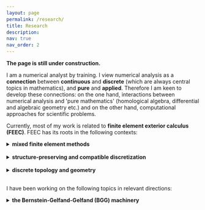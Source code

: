 ```yaml
---
layout: page
permalink: /research/
title: Research
description: 
nav: true
nav_order: 2
---
```


<strong>The page is still under construction.</strong>


I am a numerical analyst by training. I view numerical analysis as a <b>connection</b> between <b>continuous</b> and <b>discrete</b> (which are always central topics in mathematics), and <b>pure</b> and <b>applied</b>. Therefore I am keen to develop these connections: on the one hand, interactions between numerical analysis and 'pure mathematics' (homological algebra, differential and algebraic geometry etc.) and on the other hand, computational approaches for scientific problems. 

Currently, most of my work is related to <b>finite element exterior calculus (FEEC)</b>. FEEC has its roots in the following contexts:

<details>
  <summary> <b>mixed finite element methods</b></summary><br />
  Most real-world problems involve more than one field. For example, Navier-Stokes equations involve velocity and pressure, and magnetohydrodynamics describes the coupling of fluids and magnetic fields. Finite element methods involving more than one field are referred to as <b>mixed methods</b>. 
A major message from the study of mixed methods (see [1] for a comprehensive account of this subject) is that different fields should be discretized differently to get correct solutions and efficient solvers.  The   <b><a href="https://en.wikipedia.org/wiki/Ladyzhenskaya–Babuška–Brezzi_condition">Ladyzhenskaya–Babuška–Brezzi (LBB) condition</a></b>, or the <b>inf-sup condition</b> provides a criterion for the choices of discretization (discrete spaces) for different fields. Roughly speaking, these conditions describe how (linear) differential operators should map one space to another. For example, for incompressible flows, one discretizes the velocity in one finite dimensional space (e.g., a certain finite element space) and the pressure in another. The inf-sup condition requires that divergence is surjective from the velocity space to the pressure space (with an analytic bound). Homological algebra and differential complexes (central subjects in FEEC) encode kernels and images of (linear) differential operators, and, therefore are proper tools. 

<br /><br />

References:
<ol>
  <li>Daniele Boffi, Franco Brezzi, and Michel Fortin. Mixed finite element methods and applications. Vol. 44. Heidelberg: Springer, 2013.</li>
</ol> 

</details>
 
<br />


<details>
  <summary> <b>structure-preserving and compatible discretization</b></summary><br />
  The idea of <b>structure-preserving discretization</b> or <b>compatible discretization</b> is to recognize key (algebraic, geometric, topological and physical) structures of problems (structure-awareness) and preserve them in the design of numerical methods. An eminent example is <b><a href="https://www.damtp.cam.ac.uk/user/na/NA_papers/NA2015_05.pdf">geometric numerical integration</a></b>, which discretizes classical mechanics in the Hamiltonian form and preserves symplectic forms in algorithms. <br />  <br />
  
   Finite element exterior calculus falls in the category of structure-preserving discretization by capturing cohomologies. This ensures correct numerical solutions, efficient solvers, and precise physical invariants. More precisely, cohomologies of discrete spaces should be compatible with the continuous version. In other words, differential structures are preserved. 
</details>


<br />


<details>
  <summary> <b>discrete topology and geometry</b></summary><br />
<b>Homology</b> is a tool for studying the topology of a domain. Roughly speaking, the idea is to look for loops which are not the boundary of any 2D cell, and higher dimensional versions of such objects (for example, on a 2D domain with a hole, one can draw a loop around the hole, which is not the boundary of any 2D patch). <b>Cohomology</b> comes from duality: one associates a number to each cell (lines, faces etc.) and defines the dual of the boundary operator (called coboundary). Functions with vanishing coboundaries which are not coboundary of another function represent cohomology.  <b>De Rham complex</b> provides a computable version of cohomology: integrating k-forms on k-dimensional cells provides such a function, and coboundary operators correspond to exterior derivatives (grad, curl, div and higher dimensional generalizations).

<br /><br />

The de Rham complex is related to PDEs. For example, the Maxwell equation can be formulated using differential forms and de Rham complexes. In finite element exterior calculus, one wants to discretize the de Rham complex, and use the resulting discrete version to compute. Around the 1970s-1980s, Raviart, Thomas, and Nédélec invented several vector-valued finite elements independently. Soon, Bossavit realized that those finite elements have a unified differential form interpretation and correspond to Whitney's definition in his Geometric Integration Theory, referred to as <b>Whitney forms</b>.  

<figure>
  <img src="../assets/img/deRham-3D.pdf" alt="Whitney forms in 3D" style="width:80%">
  <figcaption>Fig: Whitney forms in 3D.</figcaption>
</figure>

The Whitney forms form a discrete version of de Rham complexes. The algebraic structures are crucial for PDE solvers. The degrees of freedom for k-forms are located at k-dimensional cells (vertices, edges etc.), and therefore Whitney forms enjoy an elegant correspondence to <b>discrete topology</b>. The sequence of Whitney forms has correct cohomologies [2] (isomorphic to the continuous version).

  This differential form perspective was further pursued and led to Hiptmair's <b>canonical construction of finite elements</b> [3] based on Poincaré operators. FEEC develops further in this direction, leading to a <b><a href="https://www-users.cse.umn.edu/~arnold/femtable/">finite element periodic table</a></b>.
  <br /><br />
  
<b>Discrete differential geometry</b> enters the picture when Christiansen interpreted <b><a href="https://en.wikipedia.org/wiki/Regge_calculus">Regge calculus</a></b> (originally a coordinate-free scheme in quantum and computational relativity) as a finite element [4]. The <b>Regge element</b> fits in a discrete version of the elasticity complex (see BGG machinery below), which is often referred to as the elasticity complex, or <b>Calabi complex</b> in differential geometry:
<figure>
  <img src="../assets/img/regge.pdf" alt="Whitney forms in 3D" style="width:80%">
  <figcaption>Fig: Elasticity complex and Regge element.</figcaption>
</figure>

The Regge complex generalizes the concept of finite elements by allowing distributions (currents). Its connections to discrete differential geometry are under active development by several groups.   

Another discrete version of elasticity with a differential geometry and discrete mechanics perspective is the diamond element [5]. Together with Regge calculus/element, this further demonstrates an interaction between <b>discretizations</b> and <b>discrete theories</b>. 

<br /><br />

References:
<ol>
  <li>Alain Bossavit. "Whitney forms: A class of finite elements for three-dimensional computations in electromagnetism." IEE Proceedings A (Physical Science, Measurement and Instrumentation, Management and Education, Reviews) 135.8 (1988): 493-500.</li>
  <li>  Snorre H. Christiansen. "Finite element systems of differential forms." arXiv preprint arXiv:1006.4779 (2010). </li>
  <li> Ralf Hiptmair. "Canonical construction of finite elements." Mathematics of computation 68.228 (1999): 1325-1346. </li>
<li>Snorre H. Christiansen. "On the linearization of Regge calculus." Numerische Mathematik 119 (2011): 613-640. </li>
<li>P., E. Hauret, Kuhl, and M. Ortiz. "Diamond elements: a finite element/discrete‐mechanics approximation scheme with guaranteed optimal convergence in incompressible elasticity." International Journal for Numerical Methods in Engineering 72.3 (2007): 253-294. </li>
</ol> 

 
</details>
<br /> 
 
I have been working on the following topics in relevant directions:

   
<details>
  <summary> <b>the Bernstein-Gelfand-Gelfand (BGG) machinery</b></summary><br />

  De Rham complexes encode crucial structures of some problems, e.g., those from electromagnetism. There are further examples from continuum mechanics, geometry and general relativity, where <b>tensors</b> with certain structures are the main variables. To tackle these problems in a structured way, one needs to discover and preserve differential and algebraic structures. The <b>Bernstein-Gelfand-Gelfand (BGG) construction</b> provides a tool for this purpose. 
  <br />  <br />
  
<b>History: pure and applied.  </b> BGG originated in representation theory and was later generalized to curved spaces by Čap, Slovák and Souček [1], encoding invariant operators in parabolic geometries (special cases of <b>Cartan geometry</b>).

 In numerical analysis, the first introduction of the idea of BGG started in around 2000 when Arnold, Falk and Winther worked on finite elements for linear elasticity in the mixed form (<b>Hellinger-Reissner principle</b>). The importance of complexes was gradually recognized at that time. In this concrete example of linear elasticity, one needs to characterize the kernel and image of divergence on symmetric tensor fields (stress). The symmetry makes the question rather different from the divergence in the de Rham complex, bringing in essential difficulties. To tackle this problem, Arnold, Falk and Winther started interactions with Eastwood and introduced ideas of BGG. Results from that time can be found in, e.g., [2,3]. Much progress on finite elements for linear elasticity has been achieved later, and some of them were based on BGG. The tools set up by Arnold, Falk and Winther also played a role in the Einstein equations [4]. 
 
  <br /><br /> 
<b>Connections.  </b> BGG is a systematic way of deriving differential complexes with operators such as hessian and linearized curvature (Riemann, Ricci, Cotton-York etc.) from simpler versions (mostly de Rham complexes; this explains the title of [5], ''complexes from complexes'').  The information encoded in BGG is much beyond linear elasticity even in the Euclidean case. In this direction, we carried out a systematic study of BGG [5,6]. On the one hand, these works simplified the geometric and algebraic context, leading to an <b>explicit form</b> of BGG complexes. On the other hand, <b>analysis</b> was incorporated in BGG.  In fact, this differential complex perspective reveals <b>connections</b> between various topics:
<ul>
<li> <b>algebra + topology</b>: Cohomologies of the derived complexes are isomorphic to de Rham cohomology, and therefore correspond to homologies of domains. </li>
<li> <b>analysis</b>: Information of cohomology implies that each derived complex corresponds to a version of Poincaré-Korn inequality, Hodge (Helmholtz), regular decompositions, and compactness.</li>
<li> <b>geometry</b>: Special cases of the BGG sequences correspond to the deformation of (Riemannian, conformal etc.) geometries. </li> 
<li> <b>mechanics and relativity</b>: The twisted de Rham complex is an intermediate step in the derivation of BGG complexes from de Rham complexes. There is an elegant and surprising correspondence between Hodge-Laplacian of these sequences and mechanics models [6]. In 1D, 2D, and 3D, respectively,
<ul>
<li> <b>twisted complexes:  Timoshenko beam, Reissner-Mindlin pate, Cosserat elasticity </b>  </li>
<li> <b>BGG complexes: Euler-Bernoulli beam, Kirchhoff-Love plate, linear elasticity </b>  </li>
</ul>
The models represented by the twisted complexes can be viewed as the BGG versions with additional <b>microscopic (rotational, micropolar) degrees of freedom</b> (giving a hint of the <b>Erlangen program</b> in a mechanics context?). The physical meaning of the BGG process is therefore a <b>cohomology-preserving model reduction</b> by eliminating microscopic variables.  Correspondingly, simplified models encoded in BGG sequences can be lifted to more complete models represented by twisted complexes. Such lifting also exists in the context of (Riemann, Cartan) geometries.

   <br /> 
   The elasticity complex (an example of BGG complexes) also bears the name of the <b>Kröner complex</b> in mechanics (and the <b>Calabi complex</b> in differential geometry). Kröner's work essentially modelled <b>continuum incompatibility</b> (<b>defects</b> caused by dislocations and disclinations etc.) with operators in complexes. Therefore, the BGG picture incorporates and generalizes Kröner's idea in several directions. For example, ''incompatibility operators'' in the twisted complex will correspond to defects in Cosserat continua (Timoshenko beam, Reissner-Mindlin pate).
   
 Further echoing the geometric mechanics perspective [], 
 </li>
<li> <b>numerics</b>: </li>
</ul>

  <br /><br /> 
<b>The machinery.  </b>
 
 <br /><br />
 References:
<ol>
<li>Andreas Čap, Jan Slovák, and Vladimír Souček. "Bernstein-Gelfand-Gelfand sequences." Annals of Mathematics (2001): 97-113.</li>
   <li>Douglas N. Arnold, Richard S. Falk, and Ragnar Winther. "Differential complexes and stability of finite element methods II: The elasticity complex." Compatible spatial discretizations. Springer New York, 2006.</li>
    <li>  Michael Eastwood. "A complex from linear elasticity." Proceedings of the 19th Winter School" Geometry and Physics". Circolo Matematico di Palermo, 2000.</li>
    <li> Vincent Quenneville-Belair. "A new approach to finite element simulations of general relativity." PhD thesis at University of Minnesota, 2015. </li>
    <li>Douglas N. Arnold, and Kaibo Hu. "Complexes from complexes." Foundations of Computational Mathematics 21.6 (2021): 1739-1774. </li>
  <li>  Andreas Čap, and Kaibo Hu. "BGG sequences with weak regularity and applications." Foundations of Computational Mathematics, 2023.  </li>
</ol> 
 
 
      </details>
 

  <br />
  
<details>
  <summary> <b>finite elements, complexes and splines on triangulation</b></summary><br />
  </details>
  <br />
  
  <details>
  <summary> <b>multiphysics problems, magnetohydrodynamics</b></summary><br />
  </details>

<br />

  <details>
  <summary> <b>miscellany</b></summary><br />
  </details>

<br />
   
   
   

